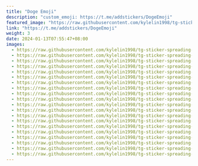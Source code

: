 ```yaml
---
title: "Doge Emoji"
description: "custom_emoji: https://t.me/addstickers/DogeEmoji"
featured_image: "https://raw.githubusercontent.com/kylelin1998/tg-sticker-spreading-worldwide-images/main/img/b474effa-f44a-4b09-a64f-af129a25cfba.jpg"
link: "https://t.me/addstickers/DogeEmoji"
weight: 3
date: 2024-01-13T07:55:47+08:00
images:
  - https://raw.githubusercontent.com/kylelin1998/tg-sticker-spreading-worldwide-images/main/img/b474effa-f44a-4b09-a64f-af129a25cfba.jpg
  - https://raw.githubusercontent.com/kylelin1998/tg-sticker-spreading-worldwide-images/main/img/3bbededa-790d-49df-9da2-c5d56d43d003.jpg
  - https://raw.githubusercontent.com/kylelin1998/tg-sticker-spreading-worldwide-images/main/img/708323ef-ae1f-4bed-a82e-de74a2378504.jpg
  - https://raw.githubusercontent.com/kylelin1998/tg-sticker-spreading-worldwide-images/main/img/84a78231-4762-4442-85f3-2e60a868f859.jpg
  - https://raw.githubusercontent.com/kylelin1998/tg-sticker-spreading-worldwide-images/main/img/95d98fef-f966-45d6-b804-384acd2f1fcd.jpg
  - https://raw.githubusercontent.com/kylelin1998/tg-sticker-spreading-worldwide-images/main/img/481367db-3b7e-4b0f-9399-a797cdeae7e2.jpg
  - https://raw.githubusercontent.com/kylelin1998/tg-sticker-spreading-worldwide-images/main/img/703a655d-a3ca-4fa1-9fbd-5a1188743906.jpg
  - https://raw.githubusercontent.com/kylelin1998/tg-sticker-spreading-worldwide-images/main/img/078f30b6-b5d3-4171-88ae-cc63c9141624.jpg
  - https://raw.githubusercontent.com/kylelin1998/tg-sticker-spreading-worldwide-images/main/img/37a23ca8-7f15-441f-aaea-4b6313a55a2d.jpg
  - https://raw.githubusercontent.com/kylelin1998/tg-sticker-spreading-worldwide-images/main/img/4906d896-4650-40b4-ac3d-24a42c7fb1cf.jpg
  - https://raw.githubusercontent.com/kylelin1998/tg-sticker-spreading-worldwide-images/main/img/441b3cb9-e1db-406f-b4a4-aa0f8d78a112.jpg
  - https://raw.githubusercontent.com/kylelin1998/tg-sticker-spreading-worldwide-images/main/img/b933e1b8-16b5-4935-b40a-029c2586f62f.jpg
  - https://raw.githubusercontent.com/kylelin1998/tg-sticker-spreading-worldwide-images/main/img/b145dc79-b180-4c07-8745-558bae52d0ce.jpg
  - https://raw.githubusercontent.com/kylelin1998/tg-sticker-spreading-worldwide-images/main/img/a8d682f2-8349-4bed-abc8-99891303ced7.jpg
  - https://raw.githubusercontent.com/kylelin1998/tg-sticker-spreading-worldwide-images/main/img/24a4e4a4-c0ea-4a1e-96c5-c67a1c919b8a.jpg
  - https://raw.githubusercontent.com/kylelin1998/tg-sticker-spreading-worldwide-images/main/img/4f1549c2-822f-4c7d-8b76-8786dfc2697e.jpg
  - https://raw.githubusercontent.com/kylelin1998/tg-sticker-spreading-worldwide-images/main/img/15ef0839-1b4f-4ab7-841c-9abdb1937742.jpg
  - https://raw.githubusercontent.com/kylelin1998/tg-sticker-spreading-worldwide-images/main/img/687c1a09-1d9a-4084-81dd-566ddf02609d.jpg
  - https://raw.githubusercontent.com/kylelin1998/tg-sticker-spreading-worldwide-images/main/img/6243f36e-51b9-406d-91cf-d229451fffb5.jpg
  - https://raw.githubusercontent.com/kylelin1998/tg-sticker-spreading-worldwide-images/main/img/51a628ec-fe41-4cf9-a87d-d6f036b8aeef.jpg
---
```

